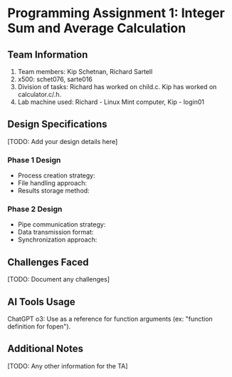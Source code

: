 # Programming Assignment 1: Integer Sum and Average Calculation

## Team Information
1. Team members: Kip Schetnan, Richard Sartell
2. x500: schet076, sarte016
3. Division of tasks: Richard has worked on child.c. Kip has worked on calculator.c/.h.
4. Lab machine used: Richard - Linux Mint computer, Kip - login01

## Design Specifications
[TODO: Add your design details here]

### Phase 1 Design
- Process creation strategy:
- File handling approach:
- Results storage method:

### Phase 2 Design
- Pipe communication strategy:
- Data transmission format:
- Synchronization approach:

## Challenges Faced
[TODO: Document any challenges]

## AI Tools Usage
ChatGPT o3: Use as a reference for function arguments (ex: "function definition for fopen"). 

## Additional Notes
[TODO: Any other information for the TA]
